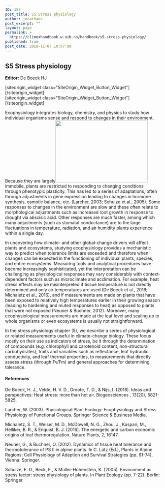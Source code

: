 ```yaml
---
ID: 153
post_title: S5 Stress physiology
author: jonathans
post_excerpt: ""
layout: page
permalink: >
  https://climexhandbook.w.uib.no/handbook/s5-stress-physiology/
published: true
post_date: 2019-11-07 10:07:08
---
```

<div id="pl-153" class="panel-layout"><div id="pg-153-0" class="panel-grid panel-no-style" data-style="{&quot;background_image_attachment&quot;:false,&quot;background_display&quot;:&quot;tile&quot;,&quot;cell_alignment&quot;:&quot;flex-start&quot;}"><div id="pgc-153-0-0" class="panel-grid-cell" data-weight="0.7"><div id="panel-153-0-0-0" class="so-panel widget widget_sow-editor panel-first-child panel-last-child" data-index="0" data-style="{&quot;background_image_attachment&quot;:false,&quot;background_display&quot;:&quot;tile&quot;}"><div class="so-widget-sow-editor so-widget-sow-editor-base">
<div class="siteorigin-widget-tinymce textwidget">
	<h2>S5 Stress physiology</h2>
<p><strong>Editor:</strong> De Boeck HJ</p>
</div>
</div></div></div><div id="pgc-153-0-1" class="panel-grid-cell" data-weight="0.3"><div id="panel-153-0-1-0" class="so-panel widget widget_sow-button panel-first-child" data-index="1" data-style="{&quot;background_image_attachment&quot;:false,&quot;background_display&quot;:&quot;tile&quot;}">[siteorigin_widget class="SiteOrigin_Widget_Button_Widget"][/siteorigin_widget]</div><div id="panel-153-0-1-1" class="so-panel widget widget_sow-button panel-last-child" data-index="2" data-style="{&quot;background_image_attachment&quot;:false,&quot;background_display&quot;:&quot;tile&quot;}">[siteorigin_widget class="SiteOrigin_Widget_Button_Widget"][/siteorigin_widget]</div></div></div><div id="pg-153-1" class="panel-grid panel-no-style"><div id="pgc-153-1-0" class="panel-grid-cell" data-weight="1"><div id="panel-153-1-0-0" class="so-panel widget widget_sow-editor panel-first-child" data-index="3" data-style="{&quot;background_image_attachment&quot;:false,&quot;background_display&quot;:&quot;tile&quot;}"><div class="so-widget-sow-editor so-widget-sow-editor-base">
<div class="siteorigin-widget-tinymce textwidget">
	<p>Ecophysiology integrates biology, chemistry, and physics to study how individual organisms sense and respond to changes in their environment. Because they are largely<img class="size-medium wp-image-661 alignright" src="http://climexhandbook.w.uib.no/files/2019/11/5.1.3-300x202.png" alt="" width="300" height="202" /> immobile, plants are restricted to responding to changing conditions through phenotypic plasticity. This has led to a series of adaptations, often through adjustments in gene expression leading to changes in hormone synthesis, osmotic balance, etc. (Larcher, 2003; Schulze et al., 2005). Some responses to changes in the environment are slow and these often relate to morphological adjustments such as increased root growth in response to drought via abscisic acid. Other responses are much faster, among which many adjustments (such as stomatal conductance) are to the large fluctuations in temperature, radiation, and air humidity plants experience within a single day.</p>
<p>In uncovering how climate- and other global-change drivers will affect plants and ecosystems, studying ecophysiology provides a mechanistic way to predict when tolerance limits are exceeded and therefore when changes can be expected in the functioning of individual plants, species, and entire ecosystems. Measuring tools and analytical procedures have become increasingly sophisticated, yet the interpretation can be challenging as physiological responses may vary considerably with context-dependent factors such as microclimate and acclimation. For example, heat stress effects may be misinterpreted if tissue temperature is not directly determined and only air temperatures are used (De Boeck et al., 2016; Michaletz et al., 2016), and if measurements are made on plants that have been exposed to relatively high temperatures earlier in their growing season (leading to hardening and muted responses to heat) as opposed to plants that were not exposed (Neuner &amp; Buchner, 2012). Moreover, many ecophysiological measurements are made at the leaf level and scaling up to whole organisms or even ecosystems is usually not straightforward.</p>
<p>In the stress physiology chapter (5), we describe a series of physiological or related measurements useful in climate-change biology. These focus mostly on their use as indicators of stress, be it through the determination of compounds (e.g. chlorophyll and carotenoid content, non-structural carbohydrates), traits and variables such as reflectance, leaf hydraulic conductivity, and leaf thermal properties, to measurements that directly assess stress (through Fv/Fm) and general approaches for determining tolerance.</p>
</div>
</div></div><div id="panel-153-1-0-1" class="so-panel widget widget_sow-editor panel-last-child" data-index="4" data-style="{&quot;padding&quot;:&quot;30px 0px 0px 0px&quot;,&quot;background_image_attachment&quot;:false,&quot;background_display&quot;:&quot;tile&quot;}"><div class="panel-widget-style panel-widget-style-for-153-1-0-1"><div class="so-widget-sow-editor so-widget-sow-editor-base">
<div class="siteorigin-widget-tinymce textwidget">
	<h4>References</h4>
<p>De Boeck, H. J., Velde, H. V. D., Groote, T. D., &amp; Nijs, I. (2016). Ideas and perspectives: Heat stress: more than hot air. Biogeosciences , 13(20), 5821-5825.</p>
<p>Larcher, W. (2003). Physiological Plant Ecology: Ecophysiology and Stress Physiology of Functional Groups. Springer Science &amp; Business Media.</p>
<p>Michaletz, S. T., Weiser, M. D., McDowell, N. G., Zhou, J., Kaspari, M., Helliker, B. R., &amp; Enquist, B. J. (2016). The energetic and carbon economic origins of leaf thermoregulation. Nature Plants, 2, 16147.</p>
<p>Neuner, G., &amp; Buchner, O. (2012). Dynamics of tissue heat tolerance and thermotolerance of PS II in alpine plants. In C. Lütz (Ed.), Plants in Alpine Regions: Cell Physiology of Adaption and Survival Strategies (pp. 61-74). Vienna: Springer.</p>
<p>Schulze, E. D., Beck, E., &amp; Müller-Hohenstein, K. (2005). Environment as stress factor: stress physiology of plants. In Plant Ecology (pp. 7-22). Berlin: Springer.</p>
</div>
</div></div></div></div></div></div>